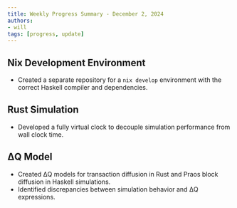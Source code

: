 ```yaml
---
title: Weekly Progress Summary - December 2, 2024
authors:
- will
tags: [progress, update]
---
```


## Nix Development Environment

- Created a separate repository for a `nix develop` environment with the correct
  Haskell compiler and dependencies.

## Rust Simulation

- Developed a fully virtual clock to decouple simulation performance from wall
  clock time.

## ΔQ Model

- Created ΔQ models for transaction diffusion in Rust and Praos block diffusion
  in Haskell simulations.
- Identified discrepancies between simulation behavior and ΔQ expressions.
